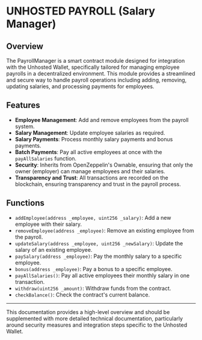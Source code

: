 # UNHOSTED PAYROLL (Salary Manager)

## Overview

The PayrollManager is a smart contract module designed for integration with the Unhosted Wallet, specifically tailored for managing employee payrolls in a decentralized environment. This module provides a streamlined and secure way to handle payroll operations including adding, removing, updating salaries, and processing payments for employees.

## Features

- **Employee Management**: Add and remove employees from the payroll system.
- **Salary Management**: Update employee salaries as required.
- **Salary Payments**: Process monthly salary payments and bonus payments.
- **Batch Payments**: Pay all active employees at once with the `payAllSalaries` function.
- **Security**: Inherits from OpenZeppelin's Ownable, ensuring that only the owner (employer) can manage employees and their salaries.
- **Transparency and Trust**: All transactions are recorded on the blockchain, ensuring transparency and trust in the payroll process.

## Functions

- `addEmployee(address _employee, uint256 _salary)`: Add a new employee with their salary.
- `removeEmployee(address _employee)`: Remove an existing employee from the payroll.
- `updateSalary(address _employee, uint256 _newSalary)`: Update the salary of an existing employee.
- `paySalary(address _employee)`: Pay the monthly salary to a specific employee.
- `bonus(address _employee)`: Pay a bonus to a specific employee.
- `payAllSalaries()`: Pay all active employees their monthly salary in one transaction.
- `withdraw(uint256 _amount)`: Withdraw funds from the contract.
- `checkBalance()`: Check the contract's current balance.


---

This documentation provides a high-level overview and should be supplemented with more detailed technical documentation, particularly around security measures and integration steps specific to the Unhosted Wallet.
